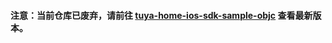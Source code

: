 #### 注意：当前仓库已废弃，请前往 [tuya-home-ios-sdk-sample-objc](https://github.com/tuya/tuya-home-ios-sdk-sample-objc/tree/v5.x_ipc) 查看最新版本。